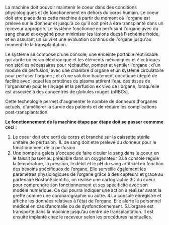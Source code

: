 La machine doit pouvoir maintenir le coeur dans des conditions physiologiques et de fonctionement en dehors du corps humain. 
Le coeur doit etre placé dans cette machine à partir du moment où l'organe est prélevé sur le donneur et jusqu'à ce qu'il soit prêt à être transplanté
dans un receveur approprié. 
Le système fonctionne en perfusant l'organe avec du sang chaud et oxygéné pour minimiser les lésions duesà l'ischémie froide,
et en assurant un suivi et une évaluation continus de l'organe jusqu'au moment de la transplantation.

Le système se compose d'une console, une enceinte portable réutilisable qui abrite un écran électronique et les éléments mécaniques et 
électriques non stériles nécessaires pour réchauffer, pomper et ventiler l'organe ; 
d'un module de perfusion, avec une chambre d'organe et un système circulatoire pour perfuser l'organe ;
et d'une solution hautement oncotique (degré de facilité avec lequel les protéines du plasma attirent l'eau des tissus de l'organisme)
pour le rinçage et la perfusion ex vivo de l'organe, lorsqu'elle est associée à des concentrés de globules rouges (pRBCs). 

Cette technologie permet d'augmenter le nombre de donneurs d'organes actuels, d'améliorer la survie des patients
et de réduire les complications post-transplantation.

**Le fonctionnement de la machine étape par étape doit se passer commme ceci :**

1. Le coeur doit etre sorti du corps et branché sur la caissette stérile unitaire de perfusion. 
  1L de sang doit etre prélevé du donneur pour le fonctionnment de la perfusion
2. Une pompe a galets s'occupe de faire ciculer le sang dans le coeur en le faisait passer au préalable dans un oxygénateur 
3.La console régule la température, la pression, le débit et le pH du sang artificiel en fonction des besoins spécifiques de l’organe. Elle surveille également les paramètres physiologiques de l’organe grâce à des capteurs et grace au partenaire BostonScientific, on réalise une cartographie 3D du coeur pour comprendre son fonctionnement et ses spécificité avec son modèle numérique. Ce qui pourra indiquer une action à réaliser avant la greffe comme une coronarographie ou autre.
4.La console enregistre et affiche les données relatives à l’état de l’organe. Elle alerte le personnel médical en cas d’anomalie ou de dysfonctionnement.
5.L’organe est transporté dans la machine jusqu’au centre de transplantation. Il est ensuite implanté chez le receveur selon les procédures habituelles.

